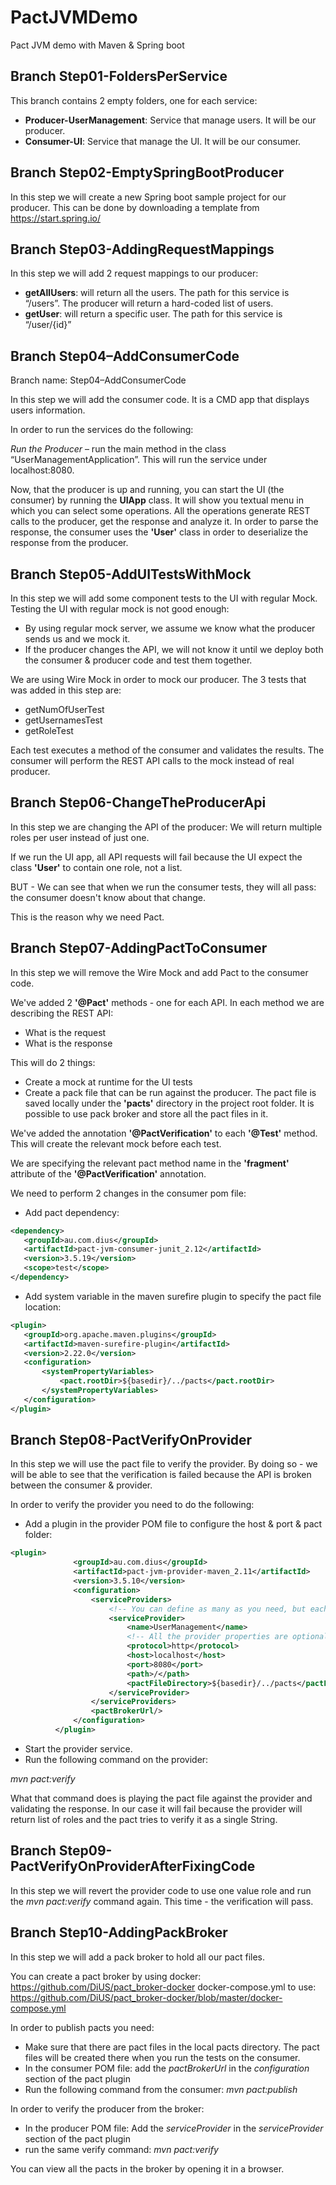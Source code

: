 # PactJVMDemo
Pact JVM demo with Maven &amp; Spring boot

Branch Step01-FoldersPerService
-------------------------------

This branch contains 2 empty folders, one for each service:
* **Producer-UserManagement**: Service that manage users. It will be our producer.
* **Consumer-UI**: Service that manage the UI. It will be our consumer.

Branch Step02-EmptySpringBootProducer
-------------------------------
In this step we will create a new Spring boot sample project for our producer.
This can be done by downloading a template from https://start.spring.io/ 

Branch Step03-AddingRequestMappings
------------------------------------
In this step we will add 2 request mappings to our producer:

* **getAllUsers**: will return all the users. The path for this service is “/users”.
The producer will return a hard-coded list of users.
* **getUser**: will return a specific user. The path for this service is “/user/{id}”

Branch Step04–AddConsumerCode
---------------------------------------------

Branch name: Step04–AddConsumerCode

In this step we will add the consumer code. It is a CMD app that displays users information.

In order to run the services do the following: 

*Run the Producer* – run the main method in the class “UserManagementApplication”. This will run the service under localhost:8080.

Now, that the producer is up and running, you can start the UI (the consumer) by running the **UIApp** class.
It will show you textual menu in which you can select some operations. All the operations generate REST calls to the producer, get the response and analyze it.
In order to parse the response, the consumer uses the **'User'** class in order to deserialize the response from the producer.


Branch Step05-AddUITestsWithMock
---------------------------------------------

In this step we will add some component tests to the UI with regular Mock.
Testing the UI with regular mock is not good enough: 
* By using regular mock server, we assume we know what the producer sends us and we mock it.
* If the producer changes the API, we will not know it until we deploy both the consumer & producer code and test them together.

We are using Wire Mock in order to mock our producer.
The 3 tests that was added in this step are: 
* getNumOfUserTest
* getUsernamesTest
* getRoleTest

Each test executes a method of the consumer and validates the results. The consumer will perform the REST API calls to the mock instead of real producer.

Branch Step06-ChangeTheProducerApi
--------------------------------------------
In this step we are changing the API of the producer: We will return multiple roles per user instead of just one.

If we run the UI app, all API requests will fail because the UI expect the class **'User'** to contain one role, not a list.

BUT - We can see that when we run the consumer tests, they will all pass: the consumer doesn't know about that change.

This is the reason why we need Pact.

Branch Step07-AddingPactToConsumer
-----------------------------------
In this step we will remove the Wire Mock and add Pact to the consumer code.

We've added 2 **'@Pact'** methods - one for each API.
In each method we are describing the REST API: 
 - What is the request 
 - What is the response
 
 
This will do 2 things:
 - Create a mock at runtime for the UI tests
 - Create a pack file that can be run against the producer. The pact file is saved locally under the **'pacts'** directory in the project root folder. It is possible to use pack broker and store all the pact files in it.
 
 
 We've added the annotation **'@PactVerification'** to each **'@Test'** method.
 This will create the relevant mock before each test.
 
 
We are specifying the relevant pact method name in the **'fragment'** attribute of the **'@PactVerification'** annotation.
 
 We need to perform 2 changes in the consumer pom file:

 - Add pact dependency:
 ```xml
<dependency>
    <groupId>au.com.dius</groupId>
    <artifactId>pact-jvm-consumer-junit_2.12</artifactId>
    <version>3.5.19</version>
    <scope>test</scope>
</dependency>
```
 - Add system variable in the maven surefire plugin to specify the pact file location:
 ```xml
 <plugin>
    <groupId>org.apache.maven.plugins</groupId>
    <artifactId>maven-surefire-plugin</artifactId>
    <version>2.22.0</version>
    <configuration>
        <systemPropertyVariables>
            <pact.rootDir>${basedir}/../pacts</pact.rootDir>
        </systemPropertyVariables>
    </configuration>
</plugin>
 ```
 Branch Step08-PactVerifyOnProvider
 ----------------------------------
 In this step we will use the pact file to verify the provider.
 By doing so - we will be able to see that the verification is failed because the API is 
 broken between the consumer & provider.
 
 In order to verify the provider you need to do the following:
  * Add a plugin in the provider POM file to configure the host & port & pact folder:
  
  ```xml
  <plugin>
  				<groupId>au.com.dius</groupId>
  				<artifactId>pact-jvm-provider-maven_2.11</artifactId>
  				<version>3.5.10</version>
  				<configuration>
  					<serviceProviders>
  						<!-- You can define as many as you need, but each must have a unique name -->
  						<serviceProvider>
  							<name>UserManagement</name>
  							<!-- All the provider properties are optional, and have sensible defaults (shown below) -->
  							<protocol>http</protocol>
  							<host>localhost</host>
  							<port>8080</port>
  							<path>/</path>
  							<pactFileDirectory>${basedir}/../pacts</pactFileDirectory>
  						</serviceProvider>
  					</serviceProviders>
  					<pactBrokerUrl/>
  				</configuration>
  			</plugin>
  ```
  * Start the provider service.
  * Run the following command on the provider:
  
  *mvn pact:verify*
  
  What that command does is playing the pact file against the provider and validating the response.
  In our case it will fail because the provider will return list of roles and the pact tries to 
  verify it as a single String.
  
  Branch Step09-PactVerifyOnProviderAfterFixingCode
  -------------------------------------------------
  
  In this step we will revert the provider code to use one value role and run the *mvn pact:verify* command again.
  This time - the verification will pass.
  
  Branch Step10-AddingPackBroker
  ------------------------------
  In this step we will add a pack broker to hold all our pact files.
  
  You can create a pact broker by using docker:
  https://github.com/DiUS/pact_broker-docker
  docker-compose.yml to use: https://github.com/DiUS/pact_broker-docker/blob/master/docker-compose.yml
  
  In order to publish pacts you need:
   * Make sure that there are pact files in the local pacts directory. The pact files will be created 
   there when you run the tests on the consumer.
   * In the consumer POM file: add the *pactBrokerUrl* in the *configuration* section of the pact plugin
   * Run the following command from the consumer: *mvn pact:publish*
   
  In order to verify the producer from the broker:
  * In the producer POM file: Add the *serviceProvider* in the *serviceProvider* section of the pact plugin
  * run the same verify command: *mvn pact:verify*  
  
  You can view all the pacts in the broker by opening it in a browser.
  